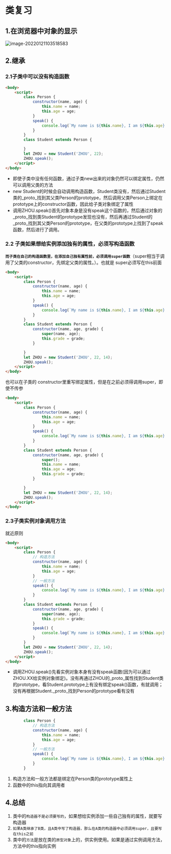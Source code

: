 # 类复习

## 1.在浏览器中对象的显示

![image-20220121103518583](C:\Users\zayn\AppData\Roaming\Typora\typora-user-images\image-20220121103518583.png)

## 2.继承

### 2.1子类中可以没有构造函数

``` html
<body>
    <script>
        class Person {
            constructor(name, age) {
                this.name = name;
                this.age = age;
            }
            speak() {
                console.log(`My name is ${this.name}, I am ${this.age} years old`);
            }
        }
        class Student extends Person {

        }
        let ZHOU = new Student('ZHOU', 22);
        ZHOU.speak();
    </script>
</body>
```

- 即使子类中没有任何函数，通过子类new出来的对象仍然可以绑定属性，仍然可以调用父类的方法
- new Student的时候会自动调用构造函数，Student类没有，然后通过Student类的_proto_找到其父类Person的prototype，然后调用父类Person上绑定在prototype上的constructor函数，因此给子类对象绑定了属性
- 调用ZHOU.speak()首先对象本身是没有speak这个函数的，然后通过对象的_proto_找到类Student的prototype发现也没有，然后再通过Student的_proto_找到其父类Person的prototype，在父类的prototype上找到了speak函数，然后进行了调用。

### 2.2 子类如果想给实例添加独有的属性，必须写构造函数

**`而子类在自己的构造函数里，在添加自己独有属性前，必须调用super函数`**（super相当于调用了父类的constructor，先绑定父类的属性。）。也就是 super必须写在this前面

``` html
<body>
    <script>
        class Person {
            constructor(name, age) {
                this.name = name;
                this.age = age;
            }
            speak() {
                console.log(`My name is ${this.name}, I am ${this.age} years old`);
            }
        }
        class Student extends Person {
            constructor(name, age, grade) {
                super(name, age);
                this.grade = grade;
            }

        }
        let ZHOU = new Student('ZHOU', 22, 14);
        ZHOU.speak();
    </script>
</body>
```

也可以在子类的 constructor里重写绑定属性，但是在之前必须得调用super，即使不传参

``` html
<body>
    <script>
        class Person {
            constructor(name, age) {
                this.name = name;
                this.age = age;
            }
            speak() {
                console.log(`My name is ${this.name}, I am ${this.age} years old`);
            }
        }
        class Student extends Person {
            constructor(name, age, grade) {
                super();
                this.name = name;
                this.age = age;
                this.grade = grade;
            }

        }
        let ZHOU = new Student('ZHOU', 22, 14);
        ZHOU.speak();
    </script>
</body>
```

### 2.3子类实例对象调用方法

就近原则

``` html
<body>
    <script>
        class Person {
            // 构造方法
            constructor(name, age) {
                this.name = name;
                this.age = age;
            }
            // 一般方法
            speak() {
                console.log(`My name is ${this.name}, I am ${this.age} years old`);
            }
        }
        class Student extends Person {
            constructor(name, age, grade) {
                super(name, age);
                this.grade = grade;
            }
            speak() {
                console.log(`My name is ${this.name}, I am ${this.age} years old, I study in ${this.grade}`);
            }
        }
        let ZHOU = new Student('ZHOU', 22, 14);
        ZHOU.speak();
    </script>
</body>
```

- 调用ZHOU.speak()先看实例对象本身有没有speak函数(因为可以通过ZHOU.XX给实例对象绑定)。没有再通过ZHOU的_proto_属性找到Student类的prototype，看Student.prototype上有没有绑定speak()函数，有就调用；没有再根据Student._proto_找到Person的prototype看有没有

  

## 3.构造方法和一般方法

``` javascript
        class Person {
            // 构造方法
            constructor(name, age) {
                this.name = name;
                this.age = age;
            }
            // 一般方法
            speak() {
                console.log(`My name is ${this.name}, I am ${this.age} years old`);
            }
        }
```

1. 构造方法和一般方法都是绑定在Person类的prototype属性上
2. 函数中的this指向其调用者

## 4.总结

1. 类中的`构造器不是必须要写的`，如果想给实例添加一些自己独有的属性，就要写构造器
2. `如果A类继承了B类，且A类中写了构造器，那么在A类的构造器中必须调用super，且要写在this之前`
3. 类中的`方法`是放在类的`原型对象`上的，供实例使用。如果是通过实例调用方法，方法中的this指向实例